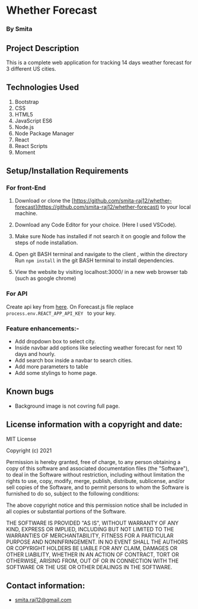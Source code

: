 
# Whether Forecast

### By Smita

## Project Description

This is a complete web application for tracking 14 days weather forecast for 3 different US cities.

## Technologies Used
1. Bootstrap 
2. CSS
3. HTML5
4. JavaScript ES6
5. Node.js 
6. Node Package Manager 
7. React 
8. React Scripts 
9. Moment


## Setup/Installation Requirements

### For front-End

1. Download or clone the [https://github.com/smita-raj12/whether-forecast](https://github.com/smita-raj12/whether-forecast) to your local machine.

2. Download any Code Editor for your choice. (Here I used VSCode).

3. Make sure Node has installed if not search it on google and follow the steps of node installation. 

4. Open git BASH terminal and navigate to the client , within the directory
Run `npm install` in the git BASH terminal to install dependencies. 


5. View the website by visiting localhost:3000/ in a new web browser tab (such as google chrome)

### For API

Create api key from [here](https://www.weatherapi.com/). On Forecast.js file replace `process.env.REACT_APP_API_KEY ` to your key. 


### Feature enhancements:- 

- Add dropdown box to select city.
- Inside navbar add options like selecting weather forecast for next 10 days and hourly.
- Add search box inside a navbar to search cities. 
- Add more parameters to table 
- Add some stylings to home page. 


## Known bugs

* Background image is not covring full page. 

## License information with a copyright and date:

MIT License

Copyright (c) 2021 

Permission is hereby granted, free of charge, to any person obtaining a copy of this software and associated documentation files (the "Software"), to deal in the Software without restriction, including without limitation the rights to use, copy, modify, merge, publish, distribute, sublicense, and/or sell copies of the Software, and to permit persons to whom the Software is furnished to do so, subject to the following conditions:

The above copyright notice and this permission notice shall be included in all copies or substantial portions of the Software.

THE SOFTWARE IS PROVIDED "AS IS", WITHOUT WARRANTY OF ANY KIND, EXPRESS OR IMPLIED, INCLUDING BUT NOT LIMITED TO THE WARRANTIES OF MERCHANTABILITY, FITNESS FOR A PARTICULAR PURPOSE AND NONINFRINGEMENT. IN NO EVENT SHALL THE AUTHORS OR COPYRIGHT HOLDERS BE LIABLE FOR ANY CLAIM, DAMAGES OR OTHER LIABILITY, WHETHER IN AN ACTION OF CONTRACT, TORT OR OTHERWISE, ARISING FROM, OUT OF OR IN CONNECTION WITH THE SOFTWARE OR THE USE OR OTHER DEALINGS IN THE SOFTWARE.

## Contact information:
   
* smita.raj12@gmail.com
